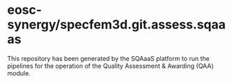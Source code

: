 <!--
SPDX-FileCopyrightText: Copyright contributors to the Software Quality Assurance as a Service (SQAaaS) project <sqaaas@ibergrid.eu>

SPDX-License-Identifier: GPL-3.0-only
-->

# eosc-synergy/specfem3d.git.assess.sqaaas
This repository has been generated by the SQAaaS platform to run the pipelines
for the operation of the
Quality Assessment & Awarding (QAA)
module.